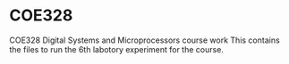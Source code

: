 # COE328
COE328 Digital Systems and Microprocessors course work
This contains the files to run the 6th labotory experiment for the course.
